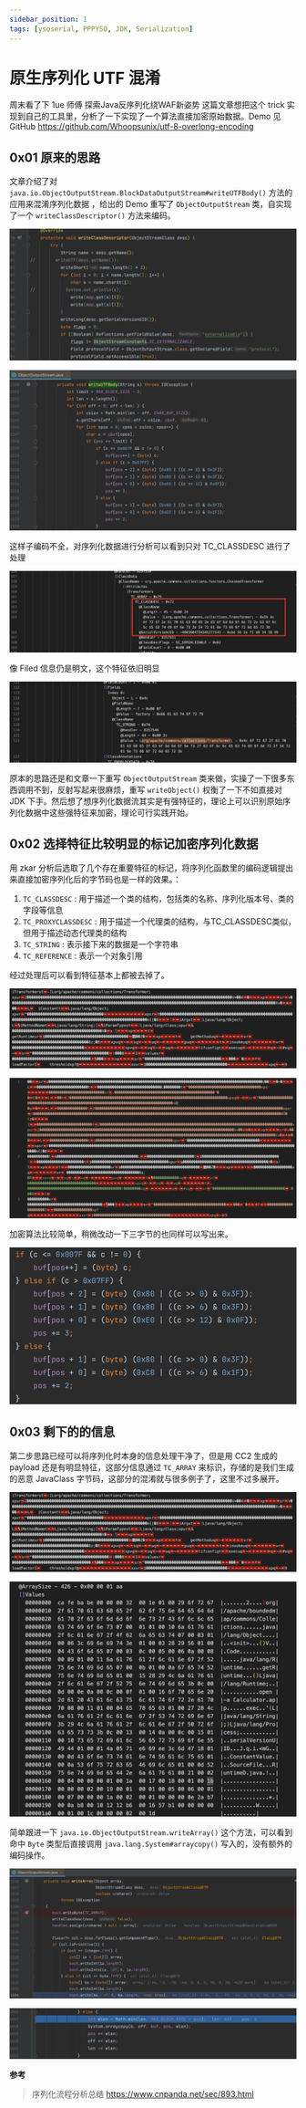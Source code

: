 ```yaml
---
sidebar_position: 1
tags: [ysoserial, PPPYSO, JDK, Serialization]
---
```


# 原生序列化 UTF 混淆

周末看了下 1ue 师傅 探索Java反序列化绕WAF新姿势 这篇文章想把这个 trick 实现到自己的工具里，分析了一下实现了一个算法直接加密原始数据。Demo 见 GitHub  https://github.com/Whoopsunix/utf-8-overlong-encoding

## 0x01 原来的思路

文章介绍了对 `java.io.ObjectOutputStream.BlockDataOutputStream#writeUTFBody()` 方法的应用来混淆序列化数据 ，给出的 Demo 重写了 `ObjectOutputStream` 类，自实现了一个 `writeClassDescriptor()` 方法来编码。

![image-20240309235912184](attachments/image-20240309235912184.png)

![image-20240309235617200](attachments/image-20240309235617200.png)

这样子编码不全，对序列化数据进行分析可以看到只对 TC_CLASSDESC 进行了处理

![image-20240310000002057](attachments/image-20240310000002057.png)

像 Filed 信息仍是明文，这个特征依旧明显

![image-20240310000233611](attachments/image-20240310000233611.png)

原本的思路还是和文章一下重写 `ObjectOutputStream` 类来做，实操了一下很多东西调用不到，反射写起来很麻烦，重写 `writeObject()` 权衡了一下不如直接对 JDK 下手。然后想了想序列化数据流其实是有强特征的，理论上可以识别原始序列化数据中这些强特征来加密，理论可行实践开始。

## 0x02 选择特征比较明显的标记加密序列化数据

用 zkar 分析后选取了几个存在重要特征的标记，将序列化函数里的编码逻辑提出来直接加密序列化后的字节码也是一样的效果。：

1.  `TC_CLASSDESC` : 用于描述一个类的结构，包括类的名称、序列化版本号、类的字段等信息
2.  `TC_PROXYCLASSDESC` : 用于描述一个代理类的结构，与TC_CLASSDESC类似，但用于描述动态代理类的结构
3.  `TC_STRING`  : 表示接下来的数据是一个字符串
4.  `TC_REFERENCE` : 表示一个对象引用

经过处理后可以看到特征基本上都被去掉了。

![image-20240310115008739](attachments/image-20240310115008739.png)

![image-20240310114822408](attachments/image-20240310114822408.png)

加密算法比较简单，稍微改动一下三字节的也同样可以写出来。

![image-20240311100158770](attachments/image-20240311100158770.png)

## 0x03 剩下的的信息

第二步思路已经可以将序列化时本身的信息处理干净了，但是用 CC2 生成的 payload 还是有明显特征，这部分信息通过 `TC_ARRAY` 来标识，存储的是我们生成的恶意 JavaClass 字节码，这部分的混淆就与很多例子了，这里不过多展开。

![image-20240310115346695](attachments/image-20240310115346695.png)

![image-20240310120447389](attachments/image-20240310120447389.png)

简单跟进一下 `java.io.ObjectOutputStream.writeArray()` 这个方法，可以看到命中 `Byte` 类型后直接调用 `java.lang.System#arraycopy()` 写入的，没有额外的编码操作。

![image-20240310155350327](attachments/image-20240310155350327.png)

![image-20240310155753142](attachments/image-20240310155753142.png)



**参考**

> 序列化流程分析总结  https://www.cnpanda.net/sec/893.html
